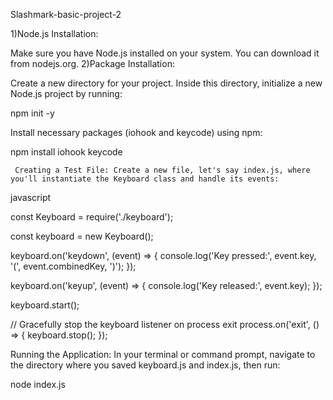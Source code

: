 Slashmark-basic-project-2

1)Node.js Installation:

Make sure you have Node.js installed on your system. You can download it from nodejs.org. 2)Package Installation:

Create a new directory for your project. Inside this directory, initialize a new Node.js project by running:

npm init -y

Install necessary packages (iohook and keycode) using npm:

npm install iohook keycode

     Creating a Test File: Create a new file, let's say index.js, where you'll instantiate the Keyboard class and handle its events:

javascript

const Keyboard = require('./keyboard');

const keyboard = new Keyboard();

keyboard.on('keydown', (event) => { console.log('Key pressed:', event.key, '(', event.combinedKey, ')'); });

keyboard.on('keyup', (event) => { console.log('Key released:', event.key); });

keyboard.start();

// Gracefully stop the keyboard listener on process exit process.on('exit', () => { keyboard.stop(); });

Running the Application: In your terminal or command prompt, navigate to the directory where you saved keyboard.js and index.js, then run:

node index.js
